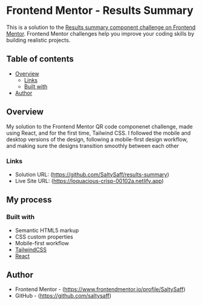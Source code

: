 # Frontend Mentor - Results Summary

This is a solution to the [Results summary component challenge on Frontend Mentor](https://www.frontendmentor.io/challenges/results-summary-component-CE_K6s0maV). Frontend Mentor challenges help you improve your coding skills by building realistic projects. 

## Table of contents

- [Overview](#overview)
  - [Links](#links)
  - [Built with](#built-with)
- [Author](#author)

## Overview

My solution to the Frontend Mentor QR code componenet challenge, made using React, and for the first time, Tailwind CSS. I followed the mobile and desktop versions of the design, following a mobile-first design workflow, and making sure the designs transition smoothly between each other

### Links

- Solution URL: (https://github.com/SaltySaff/results-summary)
- Live Site URL: (https://loquacious-crisp-00102a.netlify.app)

## My process

### Built with

- Semantic HTML5 markup
- CSS custom properties
- Mobile-first workflow
- [TailwindCSS](https://tailwindcss.com/)
- [React](https://reactjs.org/)

## Author

- Frontend Mentor - (https://www.frontendmentor.io/profile/SaltySaff)
- GitHub - (https://github.com/saltysaff)
